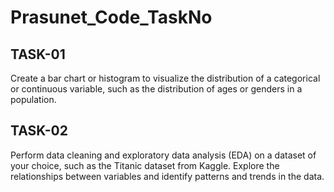 # Prasunet_Code_TaskNo

## TASK-01

Create a bar chart or histogram to visualize the distribution of a categorical or continuous variable, such as the distribution of ages or genders in a population.


## TASK-02

Perform data cleaning and exploratory data analysis (EDA) on a dataset of your choice, such as the Titanic dataset from Kaggle. Explore the relationships between variables and identify patterns and trends in the data.
